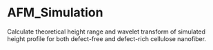 # AFM_Simulation
Calculate theoretical height range and wavelet transform of simulated height profile for both defect-free and defect-rich cellulose nanofiber.
